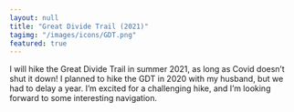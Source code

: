 ```yaml
---
layout: null
title: "Great Divide Trail (2021)"
tagimg: "/images/icons/GDT.png"
featured: true
---
```


I will hike the Great Divide Trail in summer 2021, as long as Covid doesn’t shut it down! I planned to hike the GDT in 2020 with my husband, but we had to delay a year. I’m excited for a challenging hike, and I’m looking forward to some interesting navigation.


